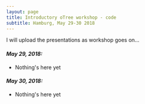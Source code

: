 ```yaml
---
layout: page
title: Introductory oTree workshop - code
subtitle: Hamburg, May 29-30 2018
---
```


I will upload the presentations as workshop goes on...

#### _May 29, 2018:_

* Nothing's here yet

#### _May 30, 2018:_

* Nothing's here yet

 